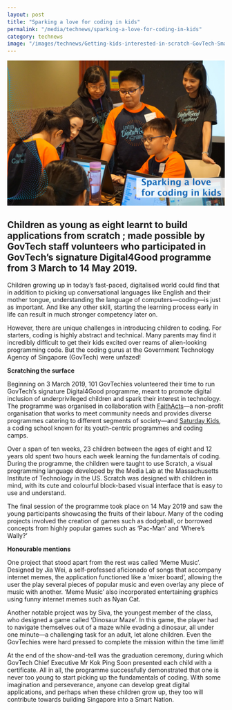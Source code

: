 ```yaml
---
layout: post
title: "Sparking a love for coding in kids"
permalink: "/media/technews/sparking-a-love-for-coding-in-kids"
category: technews
image: "/images/technews/Getting-kids-interested-in-scratch-GovTech-Smart-Nation.jpg"
---
```


![Teaching scratch to kids by GovTech volunteers in a Smart Nation](/images/technews/Getting-kids-interested-in-scratch-GovTech-Smart-Nation.jpg)


Children as young as eight learnt to build applications from scratch ; made possible by GovTech staff volunteers who participated in GovTech’s signature Digital4Good programme from 3 March to 14 May 2019.
---

Children growing up in today’s fast-paced, digitalised world could find that in addition to picking up conversational languages like English and their mother tongue, understanding the language of computers—coding—is just as important. And like any other skill, starting the learning process early in life can result in much stronger competency later on. 

However, there are unique challenges in introducing children to coding. For starters, coding is highly abstract and technical. Many parents may find it incredibly difficult to get their kids excited over reams of alien-looking programming code. But the coding gurus at the Government Technology Agency of Singapore (GovTech) were unfazed!


**Scratching the surface**

Beginning on 3 March 2019, 101 GovTechies volunteered their time to run GovTech’s signature Digital4Good programme, meant to promote digital inclusion of underprivileged children and spark their interest in technology. The programme was organised in collaboration with [FaithActs](https://www.faithacts.org.sg/)—a non-profit organisation that works to meet community needs and provides diverse programmes catering to different segments of society—and [Saturday Kids](https://www.saturdaykids.com/), a coding school known for its youth-centric programmes and coding camps.

Over a span of ten weeks, 23 children between the ages of eight and 12 years old spent two hours each week learning the fundamentals of coding. During the programme, the children were taught to use Scratch, a visual programming language developed by the Media Lab at the Massachusetts Institute of Technology in the US. Scratch was designed with children in mind, with its cute and colourful block-based visual interface that is easy to use and understand.

The final session of the programme took place on 14 May 2019 and saw the young participants showcasing the fruits of their labour. Many of the coding projects involved the creation of games such as dodgeball, or borrowed concepts from highly popular games such as ‘Pac-Man’ and ‘Where’s Wally?’ 


**Honourable mentions**

One project that stood apart from the rest was called ‘Meme Music’. Designed by Jia Wei, a self-professed aficionado of songs that accompany internet memes, the application functioned like a ‘mixer board’, allowing the user the play several pieces of popular music and even overlay any piece of music with another. ‘Meme Music’ also incorporated entertaining graphics using funny internet memes such as Nyan Cat.

Another notable project was by Siva, the youngest member of the class, who designed a game called ‘Dinosaur Maze’. In this game, the player had to navigate themselves out of a maze while evading a dinosaur, all under one minute—a challenging task for an adult, let alone children. Even the GovTechies were hard pressed to complete the mission within the time limit!

At the end of the show-and-tell was the graduation ceremony, during which GovTech Chief Executive Mr Kok Ping Soon presented each child with a certificate. All in all, the programme successfully demonstrated that one is never too young to start picking up the fundamentals of coding. With some imagination and perseverance, anyone can develop great digital applications, and perhaps when these children grow up, they too will contribute towards building Singapore into a Smart Nation.


